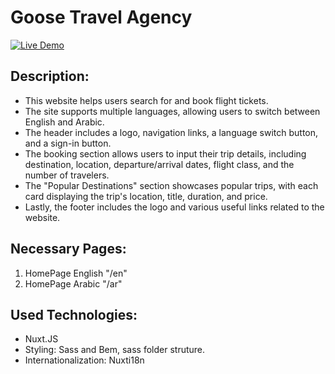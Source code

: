 # Goose Travel Agency

[![Live Demo](https://img.shields.io/badge/Live%20Demo-Click%20Here-brightgreen)](https://goose-flight.netlify.app/)


## Description:

- This website helps users search for and book flight tickets.
- The site supports multiple languages, allowing users to switch between English and Arabic.
- The header includes a logo, navigation links, a language switch button, and a sign-in button.
- The booking section allows users to input their trip details, including destination, location, departure/arrival dates, flight class, and the number of travelers.
- The "Popular Destinations" section showcases popular trips, with each card displaying the trip's location, title, duration, and price.
- Lastly, the footer includes the logo and various useful links related to the website.


## Necessary Pages:
1. HomePage English "/en"
2. HomePage Arabic "/ar"


## Used Technologies:
- Nuxt.JS
- Styling: Sass and Bem, sass folder struture.
- Internationalization: Nuxti18n



